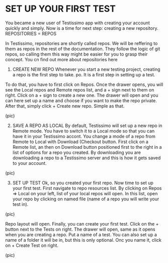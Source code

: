 # SET UP YOUR FIRST TEST

You became a new user of Testissimo app with creating your account quickly and simply. Now is a time for next step: creating a new repository.
REPOSITORIES = REPOS

In Testissimo, repositories are shortly called repos. We will be reffering to them as repos in the rest of the documentation. They follow the logic of git repos, so calling them this way might be easier for you to grasp their concept. You cn find out more about repositories here

1. CREATE NEW REPO
Whenever you start a new testing project, creating a repo is the first step to take. po. It is a first step in setting up a test. 

To do that, you have to first click on Repos. Once the drawer opens, you will see the Local repos and Remote repos list, and a + sign next to them on right. Click on a + sign to create a new one.
The drawer will open and you can here set up a name and choose if you want to make the repo private. After that, simply click + Create new repo. 
Simple as that.

(pic)

2. SAVE A REPO AS LOCAL
By default, Testissimo will set up a new repo in Remote mode. You have to switch it to a Local mode so that you can have it in your Testissimo accont.
You change a mode of a repo from Remote to Local with Download (Checkout button. First click on a Remote list, an then on Download button positioned first to the right in a list of options for a repo you created.
By downloading you are downloading a repo to a Testissimo server and this is how it gets saved to your account. 

(pic)

3. SET UP TEST
Ok, so you created your first repo. Now time to set up your first test. 
First navigate to repo resources list. By clicking on Repos => Local on your left, list of your local repos will open. In this list, open your repo by clicking on named file (name of a repo you will write your test in). 

(pic)

Repo layout will open. Finally, you can create your first test. 
Click on the + button next to the Tests on right. The drawer will open, same as it opens when you are creating a repo. Put a name of a test. You can also set up a name of a folder it will be in, but this is only optional. Onc you name it, click on + Create Test on right.

(pic)

